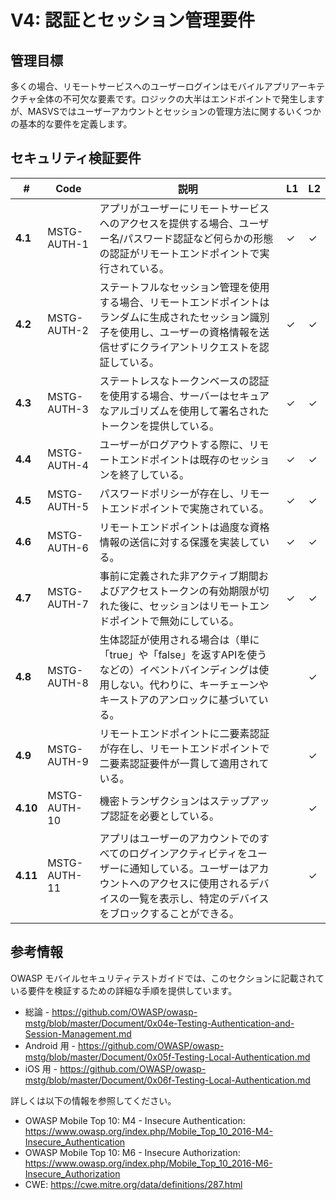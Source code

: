# V4: 認証とセッション管理要件

## 管理目標

多くの場合、リモートサービスへのユーザーログインはモバイルアプリアーキテクチャ全体の不可欠な要素です。ロジックの大半はエンドポイントで発生しますが、MASVSではユーザーアカウントとセッションの管理方法に関するいくつかの基本的な要件を定義します。

## セキュリティ検証要件

| # | Code | 説明 | L1 | L2 |
| --- | --- | --- | --- | --- |
| **4.1** | MSTG-AUTH-1 | アプリがユーザーにリモートサービスへのアクセスを提供する場合、ユーザー名/パスワード認証など何らかの形態の認証がリモートエンドポイントで実行されている。 | ✓ | ✓ |
| **4.2** | MSTG-AUTH-2 | ステートフルなセッション管理を使用する場合、リモートエンドポイントはランダムに生成されたセッション識別子を使用し、ユーザーの資格情報を送信せずにクライアントリクエストを認証している。 | ✓ | ✓ |
| **4.3** | MSTG-AUTH-3 | ステートレスなトークンベースの認証を使用する場合、サーバーはセキュアなアルゴリズムを使用して署名されたトークンを提供している。 | ✓ | ✓ |
| **4.4** | MSTG-AUTH-4 | ユーザーがログアウトする際に、リモートエンドポイントは既存のセッションを終了している。 | ✓ | ✓ |
| **4.5** | MSTG-AUTH-5 | パスワードポリシーが存在し、リモートエンドポイントで実施されている。 | ✓ | ✓ |
| **4.6** | MSTG-AUTH-6 | リモートエンドポイントは過度な資格情報の送信に対する保護を実装している。 | ✓ | ✓ |
| **4.7** | MSTG-AUTH-7 | 事前に定義された非アクティブ期間およびアクセストークンの有効期限が切れた後に、セッションはリモートエンドポイントで無効にしている。 | ✓ | ✓ |
| **4.8** | MSTG-AUTH-8 | 生体認証が使用される場合は（単に「true」や「false」を返すAPIを使うなどの）イベントバインディングは使用しない。代わりに、キーチェーンやキーストアのアンロックに基づいている。 |   | ✓ |
| **4.9** | MSTG-AUTH-9 | リモートエンドポイントに二要素認証が存在し、リモートエンドポイントで二要素認証要件が一貫して適用されている。 |   | ✓ |
| **4.10** | MSTG-AUTH-10 | 機密トランザクションはステップアップ認証を必要としている。 |   | ✓ |
| **4.11** | MSTG-AUTH-11 | アプリはユーザーのアカウントでのすべてのログインアクティビティをユーザーに通知している。ユーザーはアカウントへのアクセスに使用されるデバイスの一覧を表示し、特定のデバイスをブロックすることができる。 |  | ✓ |

## 参考情報

OWASP モバイルセキュリティテストガイドでは、このセクションに記載されている要件を検証するための詳細な手順を提供しています。

- 総論 - <https://github.com/OWASP/owasp-mstg/blob/master/Document/0x04e-Testing-Authentication-and-Session-Management.md>
- Android 用 - <https://github.com/OWASP/owasp-mstg/blob/master/Document/0x05f-Testing-Local-Authentication.md>
- iOS 用 - <https://github.com/OWASP/owasp-mstg/blob/master/Document/0x06f-Testing-Local-Authentication.md>

詳しくは以下の情報を参照してください。

- OWASP Mobile Top 10: M4 - Insecure Authentication: <https://www.owasp.org/index.php/Mobile_Top_10_2016-M4-Insecure_Authentication>
- OWASP Mobile Top 10: M6 - Insecure Authorization: <https://www.owasp.org/index.php/Mobile_Top_10_2016-M6-Insecure_Authorization>
- CWE:  <https://cwe.mitre.org/data/definitions/287.html>
